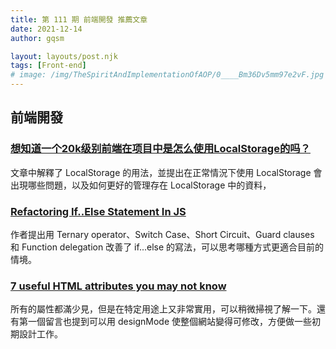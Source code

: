```yaml
---
title: 第 111 期 前端開發 推薦文章
date: 2021-12-14
author: gqsm

layout: layouts/post.njk
tags: [Front-end]
# image: /img/TheSpiritAndImplementationOfAOP/0____Bm36Dv5mm97e2vF.jpg
---
```


## 前端開發
<!-- summary -->
### [想知道一个20k级别前端在项目中是怎么使用LocalStorage的吗？](https://juejin.cn/post/7033749571939336228)

文章中解釋了 LocalStorage 的用法，並提出在正常情況下使用 LocalStorage 會出現哪些問題，以及如何更好的管理存在 LocalStorage 中的資料，
<!-- summary -->

### [Refactoring If..Else Statement In JS](https://towardsdev.com/refactoring-nested-loops-in-js-e6d8a9db2db3)

作者提出用 Ternary operator、Switch Case、Short Circuit、Guard clauses 和 Function delegation 改善了 if...else 的寫法，可以思考哪種方式更適合目前的情境。

### [7 useful HTML attributes you may not know](https://dev.to/simonpaix/7-useful-html-attributes-you-may-not-know-7mn)

所有的屬性都滿少見，但是在特定用途上又非常實用，可以稍微掃視了解一下。還有第一個留言也提到可以用 designMode 使整個網站變得可修改，方便做一些初期設計工作。

